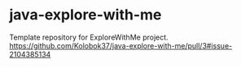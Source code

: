 # java-explore-with-me

Template repository for ExploreWithMe project.
https://github.com/Kolobok37/java-explore-with-me/pull/3#issue-2104385134
